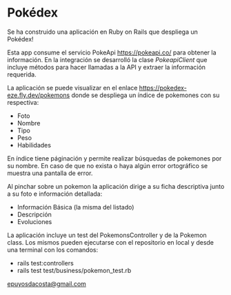 <h1>Pokédex</h1>

Se ha construido una aplicación en Ruby on Rails que despliega un Pokédex!

Esta app consume el servicio PokeApi https://pokeapi.co/ para obtener la información. En la integración se desarrolló la clase <i>PokeapiClient</i> que incluye métodos para hacer llamadas a la API y extraer la información requerida.

La aplicación se puede visualizar en el enlace https://pokedex-eze.fly.dev/pokemons donde se despliega un índice de pokemones con su respectiva:
<ul>
<li>Foto</li>
<li>Nombre</li>
<li>Tipo</li>
<li>Peso</li>
<li>Habilidades</li>
</ul>

En índice tiene páginación y permite realizar búsquedas de pokemones por su nombre. En caso de que no exista o haya algún error ortográfico se muestra una pantalla de error.

Al pinchar sobre un pokemon la aplicación dirige a su ficha descriptiva junto a su foto e información detallada:
<ul>
<li>Información Básica (la misma del listado)</li>
<li>Descripción</li>
<li>Evoluciones</li>
</ul>
La aplicación incluye un test del PokemonsController y de la Pokemon class.
Los mismos pueden ejecutarse con el repositorio en local y desde una terminal con los comandos:
<ul>
<li>rails test:controllers</li>
<li>rails test test/business/pokemon_test.rb</li>
</ul>

epuyosdacosta@gmail.com
